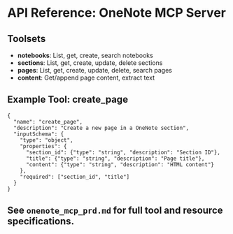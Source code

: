 # API Reference: OneNote MCP Server

## Toolsets

- **notebooks**: List, get, create, search notebooks
- **sections**: List, get, create, update, delete sections
- **pages**: List, get, create, update, delete, search pages
- **content**: Get/append page content, extract text

## Example Tool: create_page

```
{
  "name": "create_page",
  "description": "Create a new page in a OneNote section",
  "inputSchema": {
    "type": "object",
    "properties": {
      "section_id": {"type": "string", "description": "Section ID"},
      "title": {"type": "string", "description": "Page title"},
      "content": {"type": "string", "description": "HTML content"}
    },
    "required": ["section_id", "title"]
  }
}
```

## See `onenote_mcp_prd.md` for full tool and resource specifications. 